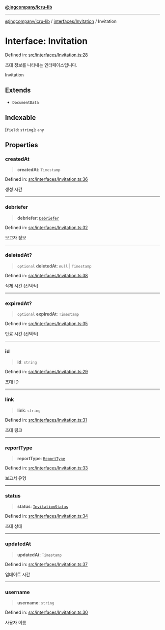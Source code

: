 [**@jngcompany/icru-lib**](../../../README.md)

***

[@jngcompany/icru-lib](../../../README.md) / [interfaces/Invitation](../README.md) / Invitation

# Interface: Invitation

Defined in: [src/interfaces/Invitation.ts:28](https://github.com/jngcompany/icru-lib/blob/d3a4d9c24074b22f396121b6f6d7c5106c66ae75/src/interfaces/Invitation.ts#L28)

초대 정보를 나타내는 인터페이스입니다.

 Invitation

## Extends

- `DocumentData`

## Indexable

\[`field`: `string`\]: `any`

## Properties

### createdAt

> **createdAt**: `Timestamp`

Defined in: [src/interfaces/Invitation.ts:36](https://github.com/jngcompany/icru-lib/blob/d3a4d9c24074b22f396121b6f6d7c5106c66ae75/src/interfaces/Invitation.ts#L36)

생성 시간

***

### debriefer

> **debriefer**: [`Debriefer`](../../Debriefer/interfaces/Debriefer.md)

Defined in: [src/interfaces/Invitation.ts:32](https://github.com/jngcompany/icru-lib/blob/d3a4d9c24074b22f396121b6f6d7c5106c66ae75/src/interfaces/Invitation.ts#L32)

보고자 정보

***

### deletedAt?

> `optional` **deletedAt**: `null` \| `Timestamp`

Defined in: [src/interfaces/Invitation.ts:38](https://github.com/jngcompany/icru-lib/blob/d3a4d9c24074b22f396121b6f6d7c5106c66ae75/src/interfaces/Invitation.ts#L38)

삭제 시간 (선택적)

***

### expiredAt?

> `optional` **expiredAt**: `Timestamp`

Defined in: [src/interfaces/Invitation.ts:35](https://github.com/jngcompany/icru-lib/blob/d3a4d9c24074b22f396121b6f6d7c5106c66ae75/src/interfaces/Invitation.ts#L35)

만료 시간 (선택적)

***

### id

> **id**: `string`

Defined in: [src/interfaces/Invitation.ts:29](https://github.com/jngcompany/icru-lib/blob/d3a4d9c24074b22f396121b6f6d7c5106c66ae75/src/interfaces/Invitation.ts#L29)

초대 ID

***

### link

> **link**: `string`

Defined in: [src/interfaces/Invitation.ts:31](https://github.com/jngcompany/icru-lib/blob/d3a4d9c24074b22f396121b6f6d7c5106c66ae75/src/interfaces/Invitation.ts#L31)

초대 링크

***

### reportType

> **reportType**: [`ReportType`](../../../enums/ReportType/enumerations/ReportType.md)

Defined in: [src/interfaces/Invitation.ts:33](https://github.com/jngcompany/icru-lib/blob/d3a4d9c24074b22f396121b6f6d7c5106c66ae75/src/interfaces/Invitation.ts#L33)

보고서 유형

***

### status

> **status**: [`InvitationStatus`](../../../enums/InvitationStatus/enumerations/InvitationStatus.md)

Defined in: [src/interfaces/Invitation.ts:34](https://github.com/jngcompany/icru-lib/blob/d3a4d9c24074b22f396121b6f6d7c5106c66ae75/src/interfaces/Invitation.ts#L34)

초대 상태

***

### updatedAt

> **updatedAt**: `Timestamp`

Defined in: [src/interfaces/Invitation.ts:37](https://github.com/jngcompany/icru-lib/blob/d3a4d9c24074b22f396121b6f6d7c5106c66ae75/src/interfaces/Invitation.ts#L37)

업데이트 시간

***

### username

> **username**: `string`

Defined in: [src/interfaces/Invitation.ts:30](https://github.com/jngcompany/icru-lib/blob/d3a4d9c24074b22f396121b6f6d7c5106c66ae75/src/interfaces/Invitation.ts#L30)

사용자 이름
